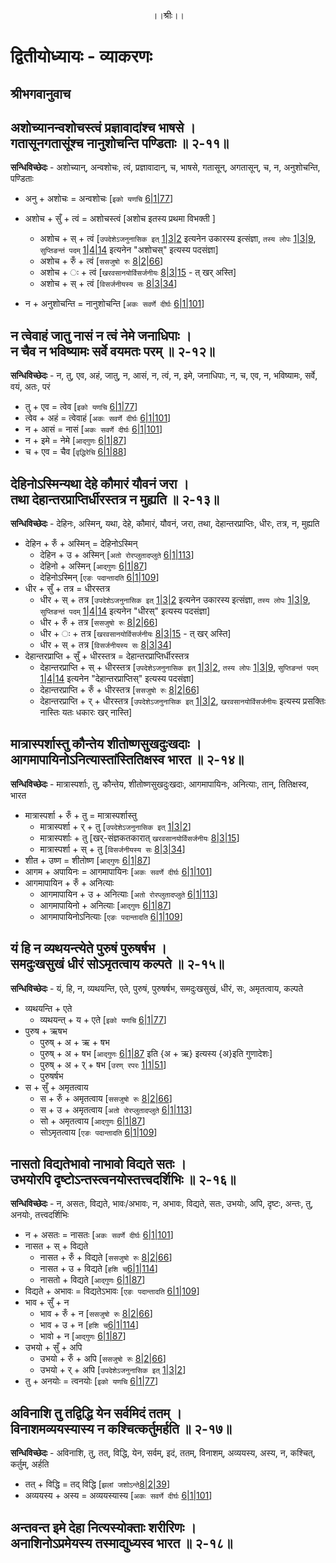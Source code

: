 <p align="center"> ।।श्रीः।। </p>

# द्वितीयोध्यायः - व्याकरणः 

## श्रीभगवानुवाच
## अशोच्यानन्वशोचस्त्वं प्रज्ञावादांश्च भाषसे । <br> गतासूनगतासूंश्च नानुशोचन्ति पण्डिताः ॥ २-११॥

**सन्धिविच्छेदः** - अशोच्यान्, अन्वशोचः, त्वं, प्रज्ञावादान्, च, भाषसे, गतासून्, अगतासून्, च, न, अनुशोचन्ति, पण्डिताः

* अनु + अशोचः = अन्वशोचः [`इको यणचि` [6|1|77](http://ashtadhyayi.com/sutraani/6/1/77)]

* अशोच + सुँ + त्वं = अशोचस्त्वं [अशोच इतस्य प्रथमा विभक्ती ]
    * अशोच + स् + त्वं [`उपदेशेऽजनुनासिक इत्` [1|3|2](http://ashtadhyayi.com/sutraani/1/3/2) इत्यनेन उकारस्य इत्संज्ञा, `तस्य लोपः` [1|3|9](http://ashtadhyayi.com/sutraani/1/3/9), `सुप्तिङन्तं पदम्` [1|4|14](http://ashtadhyayi.com/sutraani/1/4/14) इत्यनेन "अशोचस्" इत्यस्य पदसंज्ञा]
    * अशोच + रुँ + त्वं [`ससजुषो रुः` [8|2|66](http://ashtadhyayi.com/sutraani/8/2/66)]
    * अशोच + ः  + त्वं [`खरवसानयोर्विसर्जनीयः` [8|3|15](http://ashtadhyayi.com/sutraani/8/3/15) - त् खर् अस्ति]
    * अशोच + स् + त्वं [`विसर्जनीयस्य सः` [8|3|34](http://ashtadhyayi.com/sutraani/8/3/34)]
* न + अनुशोचन्ति =  नानुशोचन्ति [`अकः सवर्णे दीर्घः` [6|1|101](http://ashtadhyayi.com/sutraani/6/1/101)]

## न त्वेवाहं जातु नासं न त्वं नेमे जनाधिपाः । <br> न चैव न भविष्यामः सर्वे वयमतः परम् ॥ २-१२॥

**सन्धिविच्छेदः** - न, तु, एव, अहं, जातु, न, आसं, न, त्वं, न, इमे, जनाधिपाः, न, च, एव, न, भविष्यामः, सर्वे, वयं, अतः, परं 

* तु + एव = त्वेव [`इको यणचि` [6|1|77](http://ashtadhyayi.com/sutraani/6/1/77)]
* त्वेव + अहं = त्वेवाहं [`अकः सवर्णे दीर्घः` [6|1|101](http://ashtadhyayi.com/sutraani/6/1/101)]
* न + आसं = नासं [`अकः सवर्णे दीर्घः` [6|1|101](http://ashtadhyayi.com/sutraani/6/1/101)]
* न + इमे = नेमे [`आद्गुणः` [6|1|87](http://ashtadhyayi.com/sutraani/6/1/87)]
* च + एव = चैव [`वृद्धिरेचि` [6|1|88](http://ashtadhyayi.com/sutraani/6/1/88)]

## देहिनोऽस्मिन्यथा देहे कौमारं यौवनं जरा । <br> तथा देहान्तरप्राप्तिर्धीरस्तत्र न मुह्यति ॥ २-१३॥

**सन्धिविच्छेदः** - देहिनः, अस्मिन्, यथा, देहे, कौमारं, यौवनं, जरा, तथा, देहान्तरप्राप्तिः, धीरः, तत्र, न, मुह्यति 

* देहिन + रुँ + अस्मिन् = देहिनोऽस्मिन्
    * देहिन + उ + अस्मिन् [`अतो रोरप्लुतादप्लुते` [6|1|113](http://ashtadhyayi.com/sutraani/6/1/113)]
    * देहिनो + अस्मिन् [`आद्गुणः` [6|1|87](http://ashtadhyayi.com/sutraani/6/1/87)]
    * देहिनोऽस्मिन् [`एङः पदान्तादति` [6|1|109](http://ashtadhyayi.com/sutraani/6/1/109)]
* धीर + सुँ + तत्र = धीरस्तत्र
    * धीर + स् + तत्र [`उपदेशेऽजनुनासिक इत्` [1|3|2](http://ashtadhyayi.com/sutraani/1/3/2) इत्यनेन उकारस्य इत्संज्ञा, `तस्य लोपः` [1|3|9](http://ashtadhyayi.com/sutraani/1/3/9), `सुप्तिङन्तं पदम्` [1|4|14](http://ashtadhyayi.com/sutraani/1/4/14) इत्यनेन "धीरस्" इत्यस्य पदसंज्ञा]
    * धीर + रुँ + तत्र [`ससजुषो रुः` [8|2|66](http://ashtadhyayi.com/sutraani/8/2/66)]
    * धीर + ः + तत्र [`खरवसानयोर्विसर्जनीयः` [8|3|15](http://ashtadhyayi.com/sutraani/8/3/15) - त् खर् अस्ति]
    * धीर + स् + तत्र [`विसर्जनीयस्य सः` [8|3|34](http://ashtadhyayi.com/sutraani/8/3/34)]
* देहान्तरप्राप्ति + सुँ + धीरस्तत्र = देहान्तरप्राप्तिर्धीरस्तत्र
    * देहान्तरप्राप्ति + स् + धीरस्तत्र [`उपदेशेऽजनुनासिक इत्` [1|3|2](http://ashtadhyayi.com/sutraani/1/3/2), `तस्य लोपः` [1|3|9](http://ashtadhyayi.com/sutraani/1/3/9), `सुप्तिङन्तं पदम्` [1|4|14](http://ashtadhyayi.com/sutraani/1/4/14) इत्यनेन "देहान्तरप्राप्तिस्" इत्यस्य पदसंज्ञा]
    * देहान्तरप्राप्ति + रुँ + धीरस्तत्र [`ससजुषो रुः` [8|2|66](http://ashtadhyayi.com/sutraani/8/2/66)]
    * देहान्तरप्राप्ति + र् + धीरस्तत्र [`उपदेशेऽजनुनासिक इत्` [1|3|2](http://ashtadhyayi.com/sutraani/1/3/2), `खरवसानयोर्विसर्जनीयः` इत्यस्य प्रसक्तिः नास्तिः यतः धकारः खर् नास्ति]

## मात्रास्पर्शास्तु कौन्तेय शीतोष्णसुखदुःखदाः । <br> आगमापायिनोऽनित्यास्तांस्तितिक्षस्व भारत ॥ २-१४॥
**सन्धिविच्छेदः** - मात्रास्पर्शाः, तु, कौन्तेय, शीतोष्णसुखदुःखदाः, आगमापायिनः, अनित्याः, तान्, तितिक्षस्व, भारत
* मात्रास्पर्शा + रुँ + तु = मात्रास्पर्शास्तु
    * मात्रास्पर्शा + र् + तु [`उपदेशेऽजनुनासिक इत्` [1|3|2](http://ashtadhyayi.com/sutraani/1/3/2)]
    * मात्रास्पर्शाः + तु [खर्-संज्ञकतकारात् `खरवसानयोर्विसर्जनीयः` [8|3|15](http://ashtadhyayi.com/sutraani/8/3/15)]
    * मात्रास्पर्शा + स् + तु [`विसर्जनीयस्य सः` [8|3|34](http://ashtadhyayi.com/sutraani/8/3/34)]
* शीत + उष्ण = शीतोष्ण [`आद्गुणः` [6|1|87](http://ashtadhyayi.com/sutraani/6/1/87)]
* आगम + अपायिनः = आगमापायिनः [`अकः सवर्णे दीर्घः` [6|1|101](http://ashtadhyayi.com/sutraani/6/1/101)]
* आगमापायिन + रुँ + अनित्याः
    * आगमापायिन + उ + अनित्याः [`अतो रोरप्लुतादप्लुते` [6|1|113](http://ashtadhyayi.com/sutraani/6/1/113)]
    * आगमापायिनो + अनित्याः [`आद्गुणः` [6|1|87](http://ashtadhyayi.com/sutraani/6/1/87)]
    * आगमापायिनोऽनित्याः [`एङः पदान्तादति` [6|1|109](http://ashtadhyayi.com/sutraani/6/1/109)]

## यं हि न व्यथयन्त्येते पुरुषं पुरुषर्षभ । <br> समदुःखसुखं धीरं सोऽमृतत्वाय कल्पते ॥ २-१५॥
**सन्धिविच्छेदः** - यं, हि, न, व्यथयन्ति, एते, पुरुषं, पुरुषर्षभ, समदुःखसुखं, धीरं, सः, अमृतत्वाय, कल्पते
* व्यथयन्ति + एते
    * व्यथयन्त् + य + एते [`इको यणचि` [6|1|77](http://ashtadhyayi.com/sutraani/6/1/77)]
* पुरुष + ऋषभ
    * पुरुष् + अ + ऋ + षभ
    * पुरुष् + अ + षभ [`आद्गुणः` [6|1|87](http://ashtadhyayi.com/sutraani/6/1/87) इति {अ + ऋ} इत्यस्य {अ}इति गुणादेशः]
    * पुरुष् + अ + र् + षभ [`उरण् रपरः` [1|1|51](http://ashtadhyayi.com/sutraani/1/1/51)]
    * पुरुषर्षभ
 * स + सुँ + अमृतत्वाय
     * स + रुँ + अमृतत्वाय [`ससजुषो रुः` [8|2|66](http://ashtadhyayi.com/sutraani/8/2/66)]
     * स + उ + अमृतत्वाय [`अतो रोरप्लुतादप्लुते` [6|1|113](http://ashtadhyayi.com/sutraani/6/1/113)]
     * सो + अमृतत्वाय [`आद्गुणः` [6|1|87](http://ashtadhyayi.com/sutraani/6/1/87)]
     * सोऽमृतत्वाय [`एङः पदान्तादति` [6|1|109](http://ashtadhyayi.com/sutraani/6/1/109)]
 
## नासतो विद्यतेभावो नाभावो विद्यते सतः । <br> उभयोरपि दृष्टोऽन्तस्त्वनयोस्तत्त्वदर्शिभिः ॥ २-१६॥
**सन्धिविच्छेदः** - न, असतः, विद्यते, भावः/अभावः, न, अभावः, विद्यते, सतः, उभयोः, अपि, दृष्टः, अन्तः, तु, अनयोः, तत्त्वदर्शिभिः
* न + असतः = नासतः [`अकः सवर्णे दीर्घः` [6|1|101](http://ashtadhyayi.com/sutraani/6/1/101)]
* नासत + स् + विद्यते
    * नासत + रुँ + विद्यते [`ससजुषो रुः` [8|2|66](http://ashtadhyayi.com/sutraani/8/2/66)]
    * नासत + उ + विद्यते [`हशि च`[6|1|114](http://ashtadhyayi.com/sutraani/6/1/114)]
    * नासतो + विद्यते [`आद्गुणः` [6|1|87](http://ashtadhyayi.com/sutraani/6/1/87)]
* विद्यते + अभावः = विद्यतेऽभावः [`एङः पदान्तादति` [6|1|109](http://ashtadhyayi.com/sutraani/6/1/109)]
* भाव + सुँ + न
    * भाव + रुँ + न [`ससजुषो रुः` [8|2|66](http://ashtadhyayi.com/sutraani/8/2/66)]
    * भाव + उ + न [`हशि च`[6|1|114](http://ashtadhyayi.com/sutraani/6/1/114)]
    * भावो + न [`आद्गुणः` [6|1|87](http://ashtadhyayi.com/sutraani/6/1/87)]
* उभयो + सुँ + अपि
    * उभयो + रुँ + अपि [`ससजुषो रुः` [8|2|66](http://ashtadhyayi.com/sutraani/8/2/66)]
    * उभयो + र् + अपि [`उपदेशेऽजनुनासिक इत्` [1|3|2](http://ashtadhyayi.com/sutraani/1/3/2)]
* तु + अनयोः = त्वनयोः [`इको यणचि` [6|1|77](http://ashtadhyayi.com/sutraani/6/1/77)]

## अविनाशि तु तद्विद्धि येन सर्वमिदं ततम् । <br> विनाशमव्ययस्यास्य न कश्चित्कर्तुमर्हति ॥ २-१७॥
**सन्धिविच्छेदः** - अविनाशि, तु, तत्, विद्धि, येन, सर्वम्, इदं, ततम्, विनाशम्, अव्ययस्य, अस्य, न, कश्चित्, कर्तुम्, अर्हति
* तत् + विद्धि = तद् विद्धि [`झलां जशोऽन्ते`[8|2|39](http://ashtadhyayi.com/sutraani/8/2/39)]
* अव्ययस्य + अस्य = अव्ययस्यास्य [`अकः सवर्णे दीर्घः` [6|1|101](http://ashtadhyayi.com/sutraani/6/1/101)]

## अन्तवन्त इमे देहा नित्यस्योक्ताः शरीरिणः । <br> अनाशिनोऽप्रमेयस्य तस्माद्युध्यस्व भारत ॥ २-१८॥
